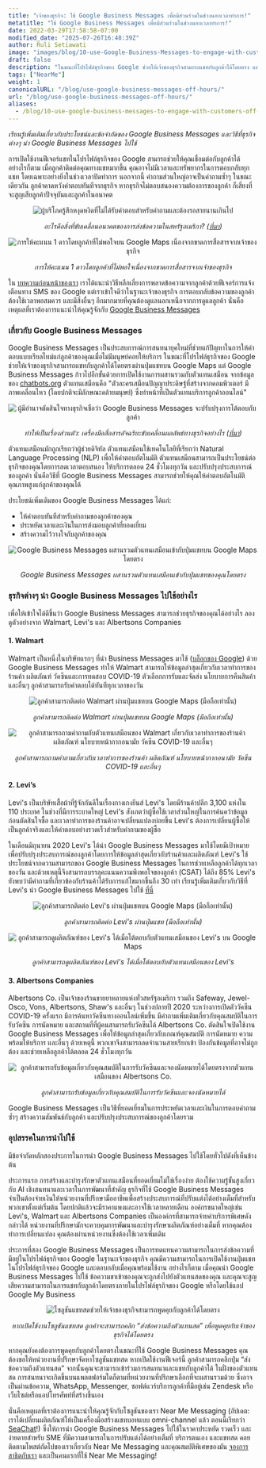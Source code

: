```yaml
---
title: "เจ้าของธุรกิจ: ใช้ Google Business Messages เพื่อมีส่วนร่วมในช่วงนอกเวลาทำการ!"
metatitle: "ใช้ Google Business Messages เพื่อมีส่วนร่วมในช่วงนอกเวลาทำการ!"
date: 2022-03-29T17:58:58-07:00
modified_date: "2025-07-26T16:48:39Z"
author: Ruli Setiawati
image: "images/blog/10-use-Google-Business-Messages-to-engage-with-customers-off-hours/thumbnail.png"
draft: false
description: "ในขณะที่โปรไฟล์ธุรกิจของ Google ช่วยให้เจ้าของธุรกิจสามารถแชทกับลูกค้าได้โดยตรง แต่ Google Business Messages ช่วยให้สามารถผสานรวมกับตัวแทนเสมือนได้"
tags: ["NearMe"]
weight: 1
canonicalURL: "/blog/use-google-business-messages-off-hours/"
url: "/blog/use-google-business-messages-off-hours/"
aliases:
  - /blog/10-use-google-business-messages-to-engage-with-customers-off-hours/
---
```


*เรียนรู้เพิ่มเติมเกี่ยวกับประโยชน์และข้อจำกัดของ Google Business Messages และวิธีที่ธุรกิจต่างๆ นำ Google Business Messages ไปใช้*

การเปิดใช้งานฟีเจอร์แชทในโปรไฟล์ธุรกิจของ Google สามารถช่วยให้คุณเชื่อมต่อกับลูกค้าได้ อย่างไรก็ตาม เมื่อลูกค้าติดต่อคุณทางแชทมากขึ้น คุณอาจไม่มีเวลาและทรัพยากรในการตอบกลับทุกแชท โดยเฉพาะอย่างยิ่งในช่วงเวลาปิดทำการ นอกจากนี้ คำถามส่วนใหญ่อาจเป็นคำถามซ้ำๆ ในขณะเดียวกัน ลูกค้าคาดหวังคำตอบทันทีจากธุรกิจ หากธุรกิจไม่ตอบสนองความต้องการของลูกค้า ก็เสี่ยงที่จะสูญเสียลูกค้าปัจจุบันและลูกค้าในอนาคต

<center>
<img src="/images/blog/10-use-Google-Business-Messages-to-engage-with-customers-off-hours/1-stats.png" alt="ผู้บริโภครู้สึกหงุดหงิดที่ไม่ได้รับคำตอบสำหรับคำถามและต้องรอสายนานเกินไป"/>

*อะไรคือสิ่งที่ขับเคลื่อนอนาคตของการส่งข้อความในสหรัฐอเมริกา? ([ที่มา](https://developers.google.com/business-communications/business-messages/files/us-business-messages-infographic.pdf))*
</center>

<center>
<img src="/images/blog/10-use-Google-Business-Messages-to-engage-with-customers-off-hours/2-one_star.png" alt="การให้คะแนน 1 ดาวโดยลูกค้าที่ไม่พอใจบน Google Maps เนื่องจากขาดการสื่อสารจากเจ้าของธุรกิจ"/>

*การให้คะแนน 1 ดาวโดยลูกค้าที่ไม่พอใจเนื่องจากขาดการสื่อสารจากเจ้าของธุรกิจ*
</center>

ใน [บทความก่อนหน้าของเรา](https://seasalt.ai/blog/9-enable-chat-on-google-maps/) เราได้แนะนำวิธีหลีกเลี่ยงการพลาดข้อความจากลูกค้าด้วยฟีเจอร์การแจ้งเตือนทาง SMS ของ Google แต่เราเข้าใจดีว่าในฐานะเจ้าของธุรกิจ การตอบกลับข้อความของลูกค้าต้องใช้เวลาพอสมควร และมีสิ่งอื่นๆ อีกมากมายที่คุณต้องดูแลนอกเหนือจากการดูแลลูกค้า นั่นคือเหตุผลที่เราต้องการแนะนำให้คุณรู้จักกับ [Google Business Messages](https://businessmessages.google/)

### เกี่ยวกับ Google Business Messages

Google Business Messages เป็นประสบการณ์การสนทนายุคใหม่ที่ช่วยแก้ปัญหาในการให้คำตอบแบบเรียลไทม์แก่ลูกค้าของคุณเมื่อไม่มีมนุษย์คอยให้บริการ ในขณะที่โปรไฟล์ธุรกิจของ Google ช่วยให้เจ้าของธุรกิจสามารถแชทกับลูกค้าได้โดยตรงผ่านปุ่มแชทบน Google Maps แต่ Google Business Messages ก้าวไปอีกขั้นด้วยการเปิดใช้งานการผสานรวมกับตัวแทนเสมือน จากข้อมูลของ [chatbots.org](https://www.google.com/url?q=https://www.chatbots.org/virtual_agent/&sa=D&source=docs&ust=1648605707733291&usg=AOvVaw1v4dJFgDD-5SmpSNZBu3J6) ตัวแทนเสมือนคือ "ตัวละครเสมือนปัญญาประดิษฐ์ที่สร้างจากคอมพิวเตอร์ มีภาพเคลื่อนไหว (โดยปกติจะมีลักษณะคล้ายมนุษย์) ซึ่งทำหน้าที่เป็นตัวแทนบริการลูกค้าออนไลน์"

<center>
<img src="/images/blog/10-use-Google-Business-Messages-to-engage-with-customers-off-hours/3-stats.png" alt="ผู้มีอำนาจตัดสินใจทางธุรกิจเชื่อว่า Google Business Messages จะปรับปรุงการโต้ตอบกับลูกค้า"/>

*ทำให้เป็นเรื่องส่วนตัว: เครื่องมือสื่อสารอัจฉริยะขับเคลื่อนผลลัพธ์ทางธุรกิจอย่างไร ([ที่มา](https://services.google.com/fh/files/misc/how_smart_communication_tools_drive_business_results.pdf))*
</center>

ตัวแทนเสมือนมักถูกเรียกว่าผู้ช่วยดิจิทัล ตัวแทนเสมือนใช้เทคโนโลยีที่เรียกว่า Natural Language Processing (NLP) เพื่อให้คำตอบอัตโนมัติ ตัวแทนเสมือนสามารถเป็นประโยชน์ต่อธุรกิจของคุณโดยการลดเวลาตอบสนอง ให้บริการตลอด 24 ชั่วโมงทุกวัน และปรับปรุงประสบการณ์ของลูกค้า นั่นคือวิธีที่ Google Business Messages สามารถช่วยให้คุณให้คำตอบอัตโนมัติคุณภาพสูงแก่ลูกค้าของคุณได้

ประโยชน์เพิ่มเติมของ Google Business Messages ได้แก่:
- ให้คำตอบทันทีสำหรับคำถามของลูกค้าของคุณ
- ประหยัดเวลาและเงินในการส่งมอบลูกค้าที่ยอดเยี่ยม
- สร้างความไว้วางใจกับลูกค้าของคุณ

<center>
<img src="/images/blog/10-use-Google-Business-Messages-to-engage-with-customers-off-hours/4-GBM_bridgepoint_runners.png" alt="Google Business Messages ผสานรวมตัวแทนเสมือนเข้ากับปุ่มแชทบน Google Maps โดยตรง"/>

*Google Business Messages ผสานรวมตัวแทนเสมือนเข้ากับปุ่มแชทของคุณโดยตรง*
</center>

### ธุรกิจต่างๆ นำ Google Business Messages ไปใช้อย่างไร

เพื่อให้เข้าใจได้ดีขึ้นว่า Google Business Messages สามารถช่วยธุรกิจของคุณได้อย่างไร ลองดูตัวอย่างจาก Walmart, Levi's และ Albertsons Companies

#### 1. Walmart

Walmart เป็นหนึ่งในบริษัทแรกๆ ที่นำ Business Messages มาใช้ ([บล็อกของ Google](https://blog.google/products/maps/now-sending-business-messages-google-maps-and-search/)) ด้วย Google Business Messages ทำให้ Walmart สามารถให้ข้อมูลล่าสุดเกี่ยวกับเวลาทำการของร้านค้า ผลิตภัณฑ์ วัคซีนและการทดสอบ COVID-19 ตัวเลือกการรับและจัดส่ง นโยบายการคืนสินค้า และอื่นๆ ลูกค้าสามารถรับคำตอบได้ทันทีทุกเวลาของวัน

<center>
<img src="/images/blog/10-use-Google-Business-Messages-to-engage-with-customers-off-hours/5-walmart_chat.png" alt="ลูกค้าสามารถติดต่อ Walmart ผ่านปุ่มแชทบน Google Maps (มือถือเท่านั้น)"/>

*ลูกค้าสามารถติดต่อ Walmart ผ่านปุ่มแชทบน Google Maps (มือถือเท่านั้น)*
</center>

<center>
<img src="/images/blog/10-use-Google-Business-Messages-to-engage-with-customers-off-hours/6-walmart_va.png" alt="ลูกค้าสามารถถามคำถามกับตัวแทนเสมือนของ Walmart เกี่ยวกับเวลาทำการของร้านค้า ผลิตภัณฑ์ นโยบายหน้ากากอนามัย วัคซีน COVID-19 และอื่นๆ"/>

*ลูกค้าสามารถถามคำถามเกี่ยวกับเวลาทำการของร้านค้า ผลิตภัณฑ์ นโยบายหน้ากากอนามัย วัคซีน COVID-19 และอื่นๆ*
</center>

#### 2. Levi’s

Levi's เป็นบริษัทเสื้อผ้าที่รู้จักกันดีในเรื่องกางเกงยีนส์ Levi's โดยมีร้านค้าปลีก 3,100 แห่งใน 110 ประเทศ ในช่วงที่มีการระบาดใหญ่ Levi's สังเกตว่าผู้ซื้อใช้เวลาส่วนใหญ่ในการค้นคว้าข้อมูลก่อนตัดสินใจซื้อ และเวลาทำการของร้านค้าอาจเปลี่ยนแปลงบ่อยขึ้น Levi's ต้องการเปลี่ยนผู้ซื้อให้เป็นลูกค้าจริงและให้คำตอบอย่างรวดเร็วสำหรับคำถามของผู้ซื้อ

ในเดือนมิถุนายน 2020 Levi's ได้นำ Google Business Messages มาใช้โดยมีเป้าหมายเพื่อปรับปรุงประสบการณ์ของลูกค้าโดยการให้ข้อมูลล่าสุดเกี่ยวกับร้านค้าและผลิตภัณฑ์ Levi's ใช้ประโยชน์จากความสามารถของ Google Business Messages ในการช่วยเหลือลูกค้าได้ทุกเวลาของวัน และด้วยเหตุนี้จึงสามารถบรรลุคะแนนความพึงพอใจของลูกค้า (CSAT) ได้ถึง 85% Levi's ยังพบว่ามีคำถามที่เกี่ยวข้องกับร้านค้าได้รับการแก้ไขมากขึ้นถึง 30 เท่า เรียนรู้เพิ่มเติมเกี่ยวกับวิธีที่ Levi's นำ Google Business Messages ไปใช้ [ที่นี่](https://developers.google.com/business-communications/business-messages/files/levis-case-study.pdf)

<center>
<img src="/images/blog/10-use-Google-Business-Messages-to-engage-with-customers-off-hours/7-levi_chat.png" alt="ลูกค้าสามารถติดต่อ Levi's ผ่านปุ่มแชทบน Google Maps (มือถือเท่านั้น)"/>

*ลูกค้าสามารถติดต่อ Levi's ผ่านปุ่มแชท (มือถือเท่านั้น)*
</center>

<center>
<img src="/images/blog/10-use-Google-Business-Messages-to-engage-with-customers-off-hours/8-levi_va.png" alt="ลูกค้าสามารถดูผลิตภัณฑ์ของ Levi's ได้เมื่อโต้ตอบกับตัวแทนเสมือนของ Levi's บน Google Maps"/>

*ลูกค้าสามารถดูผลิตภัณฑ์ของ Levi's ได้เมื่อโต้ตอบกับตัวแทนเสมือนของ Levi's*
</center>

#### 3. Albertsons Companies

Albertsons Co. เป็นเจ้าของร้านขายยาหลายแห่งทั่วสหรัฐอเมริกา รวมถึง Safeway, Jewel-Osco, Vons, Albertsons, Shaw's และอื่นๆ ในช่วงปลายปี 2020 ระหว่างการเปิดตัววัคซีน COVID-19 ครั้งแรก มีการค้นหาวัคซีนทางออนไลน์เพิ่มขึ้น มีคำถามเพิ่มเติมเกี่ยวกับคุณสมบัติในการรับวัคซีน การนัดหมาย และสถานที่ที่ผู้คนสามารถรับวัคซีนได้ Albertsons Co. ตัดสินใจเปิดใช้งาน Google Business Messages เพื่อให้ข้อมูลล่าสุดเกี่ยวกับเกณฑ์คุณสมบัติ การนัดหมาย ความพร้อมให้บริการ และอื่นๆ ด้วยเหตุนี้ พวกเขาจึงสามารถลดจำนวนสายเรียกเข้า ป้องกันข้อมูลที่อาจไม่ถูกต้อง และช่วยเหลือลูกค้าได้ตลอด 24 ชั่วโมงทุกวัน

<center>
<img src="/images/blog/10-use-Google-Business-Messages-to-engage-with-customers-off-hours/9-albertsons_chat.png" alt="ลูกค้าสามารถรับข้อมูลเกี่ยวกับคุณสมบัติในการรับวัคซีนและจองนัดหมายได้โดยตรงจากตัวแทนเสมือนของ Albertsons Co."/>

*ลูกค้าสามารถรับข้อมูลเกี่ยวกับคุณสมบัติในการรับวัคซีนและจองนัดหมายได้*
</center>

Google Business Messages เป็นวิธีที่ยอดเยี่ยมในการประหยัดเวลาและเงินในการตอบคำถามซ้ำๆ สร้างความสัมพันธ์กับลูกค้า และปรับปรุงประสบการณ์ของลูกค้าโดยรวม

### อุปสรรคในการนำไปใช้

มีข้อจำกัดหลักสองประการในการนำ Google Business Messages ไปใช้โดยทั่วไปดังที่เห็นข้างต้น

ประการแรก การสร้างและบำรุงรักษาตัวแทนเสมือนที่ยอดเยี่ยมไม่ใช่เรื่องง่าย ต้องใช้ความรู้ขั้นสูงเกี่ยวกับ AI เชิงสนทนาและเวลาในการพัฒนาที่สำคัญ ธุรกิจที่ใช้ Google Business Messages จำเป็นต้องจ่ายเงินให้หน่วยงานที่ปรึกษามืออาชีพเพื่อสร้างประสบการณ์ที่ปรับแต่งได้อย่างเต็มที่สำหรับพวกเขาตั้งแต่เริ่มต้น โดยปกติแล้วจะมีราคาแพงและอาจใช้เวลาหลายเดือน องค์กรขนาดใหญ่เช่น Levi's, Walmart และ Albertsons Companies เป็นองค์กรที่สามารถจ่ายค่าบริการพิเศษดังกล่าวได้ หน่วยงานที่ปรึกษามักจะควบคุมการพัฒนาและบำรุงรักษาผลิตภัณฑ์อย่างเต็มที่ หากคุณต้องทำการเปลี่ยนแปลง คุณต้องผ่านหน่วยงานซึ่งต้องใช้เวลาเพิ่มเติม

ประการที่สอง Google Business Messages เป็นการทดแทนความสามารถในการส่งข้อความที่มีอยู่ในโปรไฟล์ธุรกิจของ Google ในฐานะเจ้าของธุรกิจ คุณมีความสามารถในการเปิดใช้งานปุ่มแชทในโปรไฟล์ธุรกิจของ Google และตอบกลับเมื่อคุณพร้อมใช้งาน อย่างไรก็ตาม เมื่อคุณนำ Google Business Messages ไปใช้ ข้อความขาเข้าของคุณจะถูกส่งไปยังตัวแทนสดของคุณ และคุณจะสูญเสียความสามารถในการแชทกับลูกค้าโดยตรงภายในโปรไฟล์ธุรกิจของ Google หรือโดยใช้แอป Google My Business

<center>
<img src="/images/blog/10-use-Google-Business-Messages-to-engage-with-customers-off-hours/10-live_agent.png" alt="โซลูชันแชทสดช่วยให้เจ้าของธุรกิจสามารถพูดคุยกับลูกค้าได้โดยตรง"/>

*หากเปิดใช้งานโซลูชันแชทสด ลูกค้าจะสามารถคลิก “ส่งข้อความถึงตัวแทนสด” เพื่อพูดคุยกับเจ้าของธุรกิจได้โดยตรง*
</center>

หากคุณยังคงต้องการพูดคุยกับลูกค้าโดยตรงในขณะที่ใช้ Google Business Messages คุณต้องขอให้หน่วยงานที่ปรึกษาจัดหาโซลูชันแชทสด หากเปิดใช้งานฟีเจอร์นี้ ลูกค้าสามารถคลิกปุ่ม “ส่งข้อความถึงตัวแทนสด” จากนั้นคุณจะสามารถเข้าร่วมการสนทนาและแชทกับลูกค้าได้ ในฝั่งของตัวแทนสด การสนทนาจะเกิดขึ้นบนแพลตฟอร์มใดก็ตามที่หน่วยงานที่ปรึกษาเลือกที่จะผสานรวมด้วย ซึ่งอาจเป็นผ่านข้อความ, WhatsApp, Messenger, ซอฟต์แวร์บริการลูกค้าที่มีอยู่เช่น Zendesk หรือเว็บไซต์หรือแอปโทรศัพท์ที่สร้างขึ้นเอง

นั่นคือเหตุผลที่เราต้องการแนะนำให้คุณรู้จักกับโซลูชันของเรา Near Me Messaging (อัปเดต: เราได้เปลี่ยนผลิตภัณฑ์ให้เป็นเครื่องมือสร้างแชทบอทแบบ omni-channel แล้ว ตอนนี้เรียกว่า [SeaChat](https://chat.seasalt.ai/?utm_source=blog)!) ซึ่งให้การนำ Google Business Messages ไปใช้ในราคาประหยัด รวดเร็ว และง่ายดายสำหรับ SME ที่มีความสามารถในการปรับแต่งได้อย่างเต็มที่ บริการตนเอง และแชทสด คอยติดตามโพสต์ถัดไปของเราเกี่ยวกับ Near Me Messaging และคุณสมบัติพิเศษของมัน [จองการสาธิตกับเรา](https://meetings.hubspot.com/seasalt-ai/seasalt-meeting) และเป็นคนแรกที่ใช้ Near Me Messaging!
